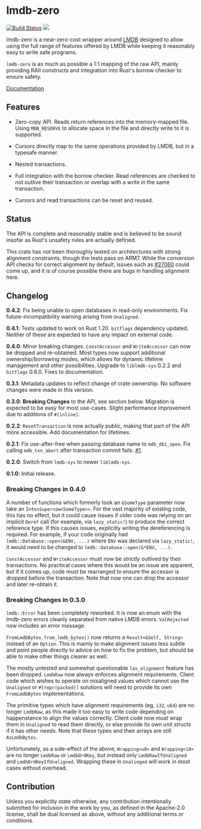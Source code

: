 # lmdb-zero

[![Build Status](https://travis-ci.org/AltSysrq/lmdb-zero.svg?branch=master)](https://travis-ci.org/AltSysrq/lmdb-zero)
[![](http://meritbadge.herokuapp.com/lmdb-zero)](https://crates.io/crates/lmdb-zero)

lmdb-zero is a near-zero-cost wrapper around [LMDB](http://lmdb.tech/) designed
to allow using the full range of features offered by LMDB while keeping it
reasonably easy to write safe programs.

`lmdb-zero` is as much as possible a 1:1 mapping of the raw API, mainly
providing RAII constructs and integration into Rust's borrow checker to ensure
safety.

[Documentation](https://docs.rs/lmdb-zero)

## Features

- Zero-copy API. Reads return references into the memory-mapped file. Using
  `MDB_RESERVE` to allocate space in the file and directly write to it is
  supported.

- Cursors directly map to the same operations provided by LMDB, but in a
  typesafe manner.

- Nested transactions.

- Full integration with the borrow checker. Read references are checked to not
  outlive their transaction or overlap with a write in the same transaction.

- Cursors and read transactions can be reset and reused.

## Status

The API is complete and reasonably stable and is believed to be sound insofar
as Rust's unsafety rules are actually defined.

This crate has not been thoroughly tested on architectures with strong
alignment constraints, though the tests pass on ARM7. While the conversion API
checks for correct alignment by default, issues such as
[#27060](https://github.com/rust-lang/rust/issues/27060) could come up, and it
is of course possible there are bugs in handling alignment here.

## Changelog

**0.4.2**: Fix being unable to open databases in read-only environments. Fix
  future-incompatibility warning arising from `Unaligned`.

**0.4.1**: Tests updated to work on Rust 1.20. `bitflags` dependency updated.
  Neither of these are expected to have any impact on external code.

**0.4.0**: Minor breaking changes. `ConstAccessor` and `WriteAccessor` can now
  be dropped and re-obtained. Most types now support additional
  ownership/borrowing modes, which allows for dynamic lifetime management and
  other possibilities. Upgrade to `liblmdb-sys` 0.2.2 and `bitflags` 0.8.0.
  Fixes to documentation.

**0.3.1**: Metadata updates to reflect change of crate ownership. No software
  changes were made in this version.

**0.3.0**: **Breaking Changes** to the API, see section below. Migration is
  expected to be easy for most use-cases. Slight performance improvement due to
  additions of `#[inline]`.

**0.2.2**: `ResetTransaction` is now actually public, making that part of the
  API more accessible. Add documentation for lifetimes.

**0.2.1**: Fix use-after-free when passing database name to `mdb_dbi_open`. Fix
 calling `mdb_txn_abort` after transaction commit fails.
 [#1](https://github.com/AltSysrq/lmdb-zero/pull/1).

**0.2.0**: Switch from `lmdb-sys` to newer `liblmdb-sys`.

**0.1.0**: Initial release.

### Breaking Changes in 0.4.0

A number of functions which formerly took an `&SomeType` parameter now take an
`Into<Supercow<SomeType>>`. For the vast majority of existing code, this has no
effect, but it could cause issues if older code was relying on an implicit
`Deref` call (for example, via `lazy_static!`) to produce the correct reference
type. If this causes issues, explicitly writing the dereferencing is required.
For example, if your code originally had `lmdb::Database::open(&ENV, ...)` where
`ENV` was declared via `lazy_static!`, it would need to be changed to
`lmdb::Database::open(&*ENV, ...)`.

`ConstAccessor` and `WriteAccessor` must now be _strictly_ outlived by their
transactions. No practical cases where this would be an issue are apparent, but
if it comes up, code must be rearranged to ensure the accessor is dropped
before the transaction. Note that now one can drop the accessor and later
re-obtain it.

### Breaking Changes in 0.3.0

`lmdb::Error` has been completely reworked. It is now an enum with the
lmdb-zero errors cleanly separated from native LMDB errors. `ValRejected` now
includes an error message.

`FromLmdbBytes.from_lmdb_bytes()` now returns a `Result<&Self, String>` instead
of an `Option`. This is mainly to make alignment issues less subtle and point
people directly to advice on how to fix the problem, but should be able to make
other things clearer as well.

The mostly untested and somewhat questionable `lax_alignment` feature has been
dropped. `LmdbRaw` now always enforces alignment requirements. Client code
which wishes to operate on misaligned values which cannot use the `Unaligned`
or `#[repr(packed)]` solutions will need to provide its own `FromLmdbBytes`
implementations.

The primitive types which have alignment requirements (eg, `i32`, `u64`) are no
longer `LmdbRaw`, as this made it too easy to write code depending on
happenstance to align the values correctly. Client code now _must_ wrap them in
`Unaligned` to read them directly, or else provide its own unit structs if it
has other needs. Note that these types and their arrays are still
`AsLmdbBytes`.

Unfortunately, as a side-effect of the above, `Wrapping<u8>` and `Wrapping<i8>`
are no longer `LmdbRaw` or `LmdbOrdKey`, but instead only
`LmdbRawIfUnaligned` and `LmdbOrdKeyIfUnaligned`. Wrapping these in `Unalinged`
will work in most cases without overhead.

## Contribution

Unless you explicitly state otherwise, any contribution intentionally submitted
for inclusion in the work by you, as defined in the Apache-2.0 license, shall
be dual licensed as above, without any additional terms or conditions.
